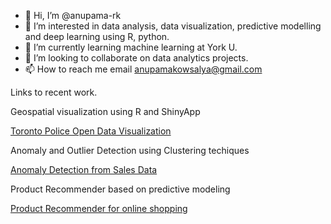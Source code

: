 - 👋 Hi, I’m @anupama-rk
- 👀 I’m interested in data analysis, data visualization, predictive modelling and deep learning using R, python.
- 🌱 I’m currently learning machine learning at York U.
- 💞️ I’m looking to collaborate on data analytics projects.
- 📫 How to reach me email anupamakowsalya@gmail.com

Links to recent work.

Geospatial visualization using R and ShinyApp

[Toronto Police Open Data Visualization](https://anupama-rk.shinyapps.io/tpsDashboard/)

Anomaly and Outlier Detection using Clustering techiques

[Anomaly Detection from Sales Data](https://anupama-rk.shinyapps.io/anomalydetection/)

Product Recommender based on predictive modeling

[Product Recommender for online shopping](https://anupama-rk.shinyapps.io/instacart/)





<!---
anupama-rk/anupama-rk is a ✨ special ✨ repository because its `README.md` (this file) appears on your GitHub profile.
You can click the Preview link to take a look at your changes.
--->
